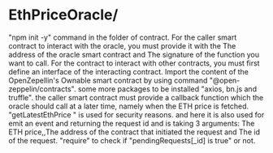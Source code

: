 # EthPriceOracle/
"npm init -y" command in the folder of contract. For the caller smart contract to interact with the oracle, you must provide it with the
The address of the oracle smart contract and The signature of the function you want to call.
For the contract to interact with other contracts, you must first define an interface of the interacting contract.
Import the content of the OpenZepellin's Ownable smart contract by using command "@open-zeppelin/contracts". some more packages to be installed "axios, bn.js and truffle".
the caller smart contract must provide a callback function which the oracle should call at a later time, namely when the ETH price is fetched.
 "getLatestEthPrice " is used for security reasons. and here it is also used for emit an event and returning the request id and is taking 3 arguments: The ETH price,,The address of the contract that initiated the request and The id of the request.
  "require" to check if "pendingRequests[_id] is true" or not.
